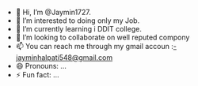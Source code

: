 - 👋 Hi, I’m @Jaymin1727.
- 👀 I’m interested to doing only my Job.
- 🌱 I’m currently learning i DDIT college.
- 💞️ I’m looking to collaborate on well reputed compony
- 📫 You can reach me through my gmail accoun :-jayminhalpati548@gmail.com
- 😄 Pronouns: ...
- ⚡ Fun fact: ...

<!---
Jaymin1727/Jaymin1727 is a ✨ special ✨ repository because its `README.md` (this file) appears on your GitHub profile.
You can click the Preview link to take a look at your changes.
--->
